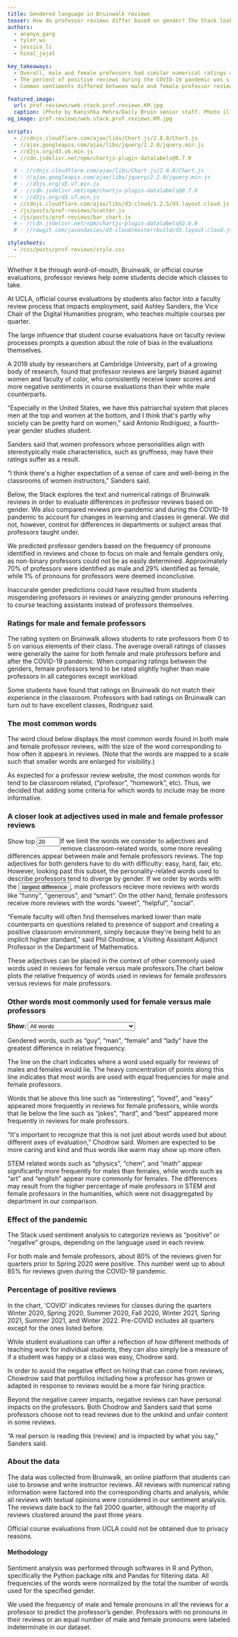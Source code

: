 ```yaml
---
title: Gendered language in Bruinwalk reviews
teaser: How do professor reviews differ based on gender? The Stack looks at the language used in professor reviews on Bruinwalk and examines how review sentiment changed during both online learning.
authors:
  - ananya_garg
  - tyler_wu
  - jessica_li
  - hinal_jajal

key_takeaways:
  - Overall, male and female professors had similar numerical ratings and percentages of positive reviews.
  - The percent of positive reviews during the COVID-19 pandemic was slightly higher than those before the pandemic.
  - Common sentiments differed between male and female professor reviews. Reviews for male professors commonly included words related to their teaching, such as “hard”, “smart”, and “understand”, while common words in reviews for female professors were “easy,” “sweet”, and “interesting”.

featured_image:
  url: prof-reviews/web.stack.prof.reviews.KM.jpg
  caption: (Photo by Kanishka Mehra/Daily Bruin senior staff. Photo illustration by Anika Chakrabarti/Assistant Photo editor)
og_image: prof-reviews/web.stack.prof.reviews.KM.jpg

scripts:
  - //cdnjs.cloudflare.com/ajax/libs/Chart.js/2.8.0/Chart.js
  - //ajax.googleapis.com/ajax/libs/jquery/2.2.0/jquery.min.js
  - //d3js.org/d3.v6.min.js
  - //cdn.jsdelivr.net/npm/chartjs-plugin-datalabels@0.7.0

  # - //cdnjs.cloudflare.com/ajax/libs/Chart.js/2.8.0/Chart.js
  # - //ajax.googleapis.com/ajax/libs/jquery/2.2.0/jquery.min.js
  # - //d3js.org/d3.v7.min.js
  # - //cdn.jsdelivr.net/npm/chartjs-plugin-datalabels@0.7.0
  # - //d3js.org/d3.v7.min.js
  - //cdnjs.cloudflare.com/ajax/libs/d3-cloud/1.2.5/d3.layout.cloud.js
  - /js/posts/prof-reviews/scatter.js
  - /js/posts/prof-reviews/bar_chart.js
  # - //cdn.jsdelivr.net/npm/chartjs-plugin-datalabels@2.0.0
  # - //rawgit.com/jasondavies/d3-cloud/master/build/d3.layout.cloud.js

stylesheets:
  - /css/posts/prof-reviews/style.css
---
```


<script src="https://cdn.jsdelivr.net/npm/chart.js@3.0.0/dist/chart.min.js"></script>

<script src="https://cdnjs.cloudflare.com/ajax/libs/chartjs-plugin-datalabels/2.0.0/chartjs-plugin-datalabels.min.js" integrity="sha512-R/QOHLpV1Ggq22vfDAWYOaMd5RopHrJNMxi8/lJu8Oihwi4Ho4BRFeiMiCefn9rasajKjnx9/fTQ/xkWnkDACg==" crossorigin="anonymous" referrerpolicy="no-referrer"></script>

<script type="module" src="/js/posts/prof-reviews/dropdownMenu.js"></script>
<script type="module" src="/js/posts/prof-reviews/word_cloud.js"></script>
<script type="module" src="/js/posts/prof-reviews/word_freq.js"></script>
<script type="module" src="/js/posts/prof-reviews/rating_vis2.js"></script>
<script type="module" src="/js/posts/prof-reviews/scatter.js"></script>
<!-- <script type="module" src="/js/posts/prof-reviews/bar_chart.js"></script> -->
<script type="module" src="/js/posts/prof-reviews/percent_pos.js"></script>

Whether it be through word-of-mouth, Bruinwalk, or official course evaluations, professor reviews help some students decide which classes to take.

At UCLA, official course evaluations by students also factor into a faculty review process that impacts employment, said Ashley Sanders, the Vice Chair of the Digital Humanities program, who teaches multiple courses per quarter.

The large influence that student course evaluations have on faculty review processes prompts a question about the role of bias in the evaluations themselves.

A 2019 study by researchers at Cambridge University, part of a growing body of research, found that professor reviews are largely biased against women and faculty of color, who consistently receive lower scores and more negative sentiments in course evaluations than their white male counterparts.

“Especially in the United States, we have this patriarchal system that places men at the top and women at the bottom, and I think that's partly why society can be pretty hard on women,” said Antonio Rodriguez, a fourth-year gender studies student.

Sanders said that women professors whose personalities align with stereotypically male characteristics, such as gruffness, may have their ratings suffer as a result.

“I think there's a higher expectation of a sense of care and well-being in the classrooms of women instructors,” Sanders said.

Below, the Stack explores the text and numerical ratings of Bruinwalk reviews in order to evaluate differences in professor reviews based on gender. We also compared reviews pre-pandemic and during the COVID-19 pandemic to account for changes in learning and classes in general. We did not, however, control for differences in departments or subject areas that professors taught under.

We predicted professor genders based on the frequency of pronouns identified in reviews and chose to focus on male and female genders only, as non-binary professors could not be as easily determined. Approximately 70% of professors were identified as male and 29% identified as female, while 1% of pronouns for professors were deemed inconclusive.

Inaccurate gender predictions could have resulted from students misgendering professors in reviews or analyzing gender pronouns referring to course teaching assistants instead of professors themselves.

### Ratings for male and female professors

<!-- bar chart -->

The rating system on Bruinwalk allows students to rate professors from 0 to 5 on various elements of their class. The average overall ratings of classes were generally the same for both female and male professors before and after the COVID-19 pandemic. When comparing ratings between the genders, female professors tend to be rated slightly higher than male professors in all categories except workload.

<div id="stats-menu3"></div>
<div id="rating-svg-div"></div>

Some students have found that ratings on Bruinwalk do not match their experience in the classroom. Professors with bad ratings on Bruinwalk can turn out to have excellent classes, Rodriguez said.

### The most common words

The word cloud below displays the most common words found in both male and female professor reviews, with the size of the word corresponding to how often it appears in reviews. (Note that the words are mapped to a scale such that smaller words are enlarged for visibility.)

<!-- word cloud -->
<div class="word-cloud-div">
  <!-- <div id="stats-menu2a" style="display: inline; float: left;">
    <label for="num-words-input2" 
      style="display: inline-block; text-align: right;">
      Show top
    </label>
    <input type="number" min="10" max="100" step="10" value="30" style="width:5em;" id="num-words-input2">
  </div>
  <div id="stats-menu2" style="display: inline; float: left;"></div><br> -->
  <div id="WC-div" class="WC-div"></div>
</div>

As expected for a professor review website, the most common words for tend to be classroom related, (“profesor”, “homework”, etc). Thus, we decided that adding some criteria for which words to include may be more informative.

### A closer look at adjectives used in male and female professor reviews

<!-- lollipop chart -->
<div id="lollipop-div">
  <div id="stats-menu1a" style="display: inline; float: left;">
    <label for="num-words-input1" 
      style="display: inline-block; text-align: right;">
      Show top
    </label>
    <input type="number" min="10" max="40" step="5" value="20" style="width:4em;" id="num-words-input1">
  </div>
  <div id="stats-menu1" style="display: inline; float: left;"></div>
  <div id="lollipop-svg-div"></div>
</div>

If we limit the words we consider to adjectives and remove classroom-related words, some more revealing differences appear between male and female professors reviews. The top adjectives for both genders have to do with difficulty: easy, hard, fair, etc. However, looking past this subset, the personality-related words used to describe professors tend to diverge by gender. If we order by words with the <input type="button" class="btn-link" id="interactive-text-1" value="largest difference">, male professors recieve more reviews with words like "funny", "generous", and “smart”. On the other hand, female professors receive more reviews with the words “sweet”, “helpful”, "social".

“Female faculty will often find themselves marked lower than male counterparts on questions related to presence of support and creating a positive classroom environment, simply because they're being held to an implicit higher standard,” said Phil Chodrow, a Visiting Assistant Adjunct Professor in the Department of Mathematics.

These adjectives can be placed in the context of other commonly used words used in reviews for female versus male professors.The chart below plots the relative frequency of words used in reviews for female professors versus reviews for male professors.

### Other words most commonly used for female versus male professors

<!-- <form>
<label> Select Data </label>
<select>
<option id = "full" value = "full"> All words
</option>
<option id = "subset" value = "subset"> Words with less than 0.4% frequency
</option>
</select>
</form>
 -->
<form>  
<b> Show: </b>  
<select id = "myList">  
<option id = "full" value = "full"> All words </option>  
<option id = "subset" value = "subset"> Words with less than 0.4% frequency </option>  
</select>  
</form>

<div class="chart-container">
  <canvas id='scatter'></canvas>
</div>

Gendered words, such as “guy”, “man”, “female” and “lady” have the greatest difference in relative frequency.

The line on the chart indicates where a word used equally for reviews of males and females would lie. The heavy concentration of points along this line indicates that most words are used with equal frequencies for male and female professors.

Words that lie above this line such as “interesting”, “loved”, and “easy” appeared more frequently in reviews for female professors, while words that lie below the line such as “jokes”, “hard”, and “best” appeared more frequently in reviews for male professors.

“It's important to recognize that this is not just about words used but about different axes of evaluation,” Chodrow said. Women are expected to be more caring and kind and thus words like warm may show up more often.

STEM related words such as “physics”, “chem”, and “math” appear significantly more frequently for males than females, while words such as “art” and “english” appear more commonly for females. The differences may result from the higher percentage of male professors in STEM and female professors in the humanities, which were not disaggregated by department in our comparison.

### Effect of the pandemic

The Stack used sentiment analysis to categorize reviews as “positive” or “negative” groups, depending on the language used in each review.

For both male and female professors, about 80% of the reviews given for quarters prior to Spring 2020 were positive. This number went up to about 85% for reviews given during the COVID-19 pandemic.

### Percentage of positive reviews

<div class="chart-container">
  <canvas id='myChart'></canvas>
</div>
In the chart, 'COVID' indicates reviews for classes during the quarters Winter 2020, Spring 2020, Summer 2020, Fall 2020, Winter 2021, Spring 2021, Summer 2021, and Winter 2022. Pre-COVID includes all quarters except for the ones listed before.

While student evaluations can offer a reflection of how different methods of teaching work for individual students, they can also simply be a measure of if a student was happy or a class was easy, Chodrow said.

In order to avoid the negative effect on hiring that can come from reviews, Chowdrow said that portfolios including how a professor has grown or adapted in response to reviews would be a more fair hiring practice.

Beyond the negative career impacts, negative reviews can have personal impacts on the professors. Both Chodrow and Sanders said that some professors choose not to read reviews due to the unkind and unfair content in some reviews.

“A real person is reading this (review) and is impacted by what you say,” Sanders said.

### About the data

The data was collected from Bruinwalk, an online platform that students can use to browse and write instructor reviews. All reviews with numerical rating information were factored into the corresponding charts and analysis, while all reviews with textual opinions were considered in our sentiment analysis. The reviews date back to the fall 2000 quarter, although the majority of reviews clustered around the past three years.

Official course evaluations from UCLA could not be obtained due to privacy reasons.

#### Methodology

Sentiment analysis was performed through softwares in R and Python, specifically the Python package nltk and Pandas for filtering data. All frequencies of the words were normalized by the total the number of words used for the specified gender.

We used the frequency of male and female pronouns in all the reviews for a professor to predict the professor’s gender. Professors with no pronouns in their reviews or an equal number of male and female pronouns were labeled indeterminate in our dataset.
